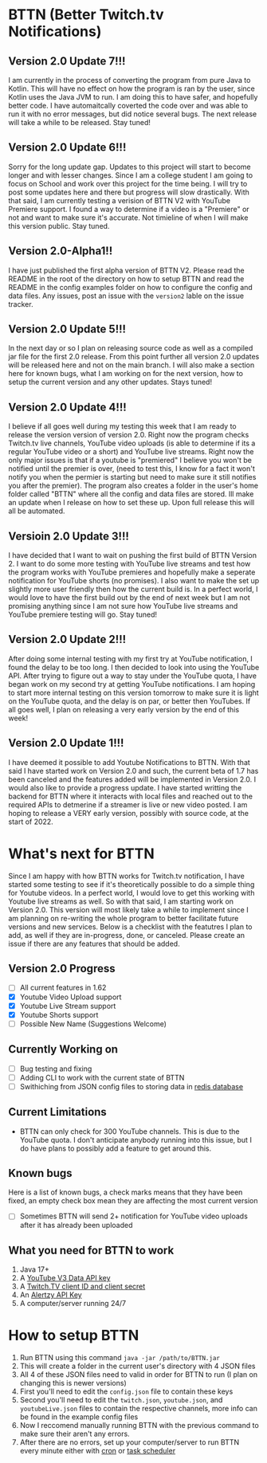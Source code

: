 # BTTN (Better Twitch.tv Notifications)

## Version 2.0 Update 7!!!
I am currently in the process of converting the program from pure Java to Kotlin. This will have no effect on how the program is ran by the user, since Kotlin uses the Java JVM to run. I am doing this to have safer, and hopefully better code. I have automaitcally coverted the code over and was able to run it with no error messages, but did notice several bugs. The next release will take a while to be released. Stay tuned!

## Version 2.0 Update 6!!!
Sorry for the long update gap. Updates to this project will start to become longer and with lesser changes. Since I am a college student I am going to focus on School and work over this project for the time being. I will try to post some updates here and there but progress will slow drastically. With that said, I am currently testing a verision of BTTN V2 with YouTube Premiere support. I found a way to determine if a video is a "Premiere" or not and want to make sure it's accurate. Not timieline of when I will make this version public. Stay tuned.

## Version 2.0-Alpha1!!
I have just published the first alpha version of BTTN V2. Please read the README in the root of the directory on how to setup BTTN and read the README in the config examples folder on how to configure the config and data files. Any issues, post an issue with the `version2` lable on the issue tracker.

## Version 2.0 Update 5!!!
In the next day or so I plan on releasing source code as well as a compiled jar file for the first 2.0 release. From this point further all version 2.0 updates will be released here and not on the main branch. I will also make a section here for known bugs, what I am working on for the next version, how to setup the current version and any other updates. Stays tuned!

## Version 2.0 Update 4!!!
I believe if all goes well during my testing this week that I am ready to release the version version of version 2.0. Right now the program checks Twitch.tv live channels, YouTube video uploads (is able to determine if its a regular YouTube video or a short) and YouTube live streams. Right now the only major issues is that if a youtube is "premiered" I believe you won't be notified until the premier is over, (need to test this, I know for a fact it won't notify you when the permier is starting but need to make sure it still notifies you after the premier). The program also creates a folder in the user's home folder called "BTTN" where all the config and data files are stored. Ill make an update when I release on how to set these up. Upon full release this will all be automated.

## Versioin 2.0 Update 3!!!
I have decided that I want to wait on pushing the first build of BTTN Version 2. I want to do some more testing with YouTube live streams and test how the program works with YouTube premieres and hopefully make a seperate notification for YouTube shorts (no promises). I also want to make the set up slightly more user friendly then how the current build is. In a perfect world, I would love to have the first build out by the end of next week but I am not promising anything since I am not sure how YouTube live streams and YouTube premiere testing will go. Stay tuned!

## Version 2.0 Update 2!!!
After doing some internal testing with my first try at YouTube notification, I found the delay to be too long. I then decided to look into using the YouTube API. After trying to figure out a way to stay under the YouTube quota, I have began work on my second try at getting YouTube notifications. I am hoping to start more internal testing on this version tomorrow to make sure it is light on the YouTube quota, and the delay is on par, or better then YouTubes. If all goes well, I plan on releasing a very early version by the end of this week!

## Version 2.0 Update 1!!!
I have deemed it possible to add Youtube Notifications to BTTN. With that said I have started work on Version 2.0 and such, the current beta of 1.7 has been canceled and the features added will be implemented in Version 2.0. I would also like to provide a progress update. I have started writting the backend for BTTN where it interacts with local files and reached out to the required APIs to detmerine if a streamer is live or new video posted. I am hoping to release a VERY early version, possibly with source code, at the start of 2022.

# What's next for BTTN
Since I am happy with how BTTN works for Twitch.tv notification, I have started some testing to see if it's theoretically possible to do a simple thing for Youtube videos. In a perfect world, I would love to get this working with Youtube live streams as well. So with that said, I am starting work on Version 2.0. This version will most likely take a while to implement since I am planning on re-writing the whole program to better facilitate future versions and new services. Below is a checklist with the featutres I plan to add, as well if they are in-progress, done, or canceled. Please create an issue if there are any features that should be added.

## Version 2.0 Progress
  - [ ] All current features in 1.62
  - [X] Youtube Video Upload support
  - [X] Youtube Live Stream support
  - [X] Youtube Shorts support
  - [ ] Possible New Name (Suggestions Welcome)

## Currently Working on
  - [ ] Bug testing and fixing
  - [ ] Adding CLI to work with the current state of BTTN
  - [ ] Swithiching from JSON config files to storing data in [redis database](https://en.wikipedia.org/wiki/Redis)

## Current Limitations
 - BTTN can only check for 300 YouTube channels. This is due to the YouTube quota. I don't anticipate anybody running into this issue, but I do have plans to possibly add a feature to get around this.

## Known bugs
Here is a list of known bugs, a check marks means that they have been fixed, an empty check box mean they are affecting the most current version
  - [ ] Sometimes BTTN will send 2+ notification for YouTube video uploads after it has already been uploaded

## What you need for BTTN to work
 1. Java 17+
 2. A [YouTube V3 Data API key](https://developers.google.com/youtube/v3/getting-started)
 3. A [Twitch.TV client ID and client secret](https://dev.twitch.tv/docs/v5)
 4. An [Alertzy API Key](https://alertzy.app)
 5. A computer/server running 24/7

# How to setup BTTN
 1. Run BTTN using this command `java -jar /path/to/BTTN.jar`
 2. This will create a folder in the current user's directory with 4 JSON files
 3. All 4 of these JSON files need to valid in order for BTTN to run (I plan on changing this is newer versions)
 4. First you'll need to edit the `config.json` file to contain these keys
 5. Second you'll need to edit the `twitch.json`, `youtube.json`, and `youtubeLive.json` files to contain the respective channels, more info can be found in the example config files
 6. Now I reccomend manually running BTTN with the previous command to make sure their aren't any errors.
 7. After there are no errors, set up your computer/server to run BTTN every minute either with [cron](https://mkyong.com/java/java-cron-job-to-run-a-jar-file/) or [task scheduler](https://treehozz.com/how-do-i-run-a-java-program-in-task-scheduler)
